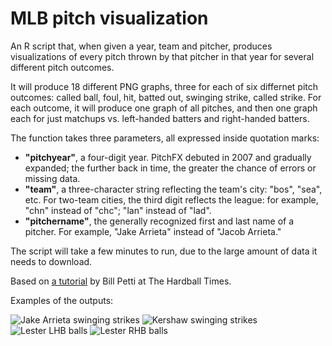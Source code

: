 # MLB pitch visualization

An R script that, when given a year, team and pitcher, produces visualizations of every pitch thrown by that pitcher in that year for several different pitch outcomes. 

It will produce 18 different PNG graphs, three for each of six differnet pitch outcomes: called ball, foul, hit, batted out, swinging strike, called strike. For each outcome, it will produce one graph of all pitches, and then one graph each for just matchups vs. left-handed batters and right-handed batters.

The function takes three parameters, all expressed inside quotation marks:
<ul><li><b>"pitchyear"</b>, a four-digit year. PitchFX debuted in 2007 and gradually expanded; the further back in time, the greater the chance of errors or missing data.</li>
<li><b>"team"</b>, a three-character string reflecting the team's city: "bos", "sea", etc. For two-team cities, the third digit reflects the league: for example, "chn" instead of "chc"; "lan" instead of "lad".</li>
<li><b>"pitchername"</b>, the generally recognized first and last name of a pitcher. For example, "Jake Arrieta" instead of "Jacob Arrieta."</li></ul>

The script will take a few minutes to run, due to the large amount of data it needs to download.

Based on <a href="http://www.hardballtimes.com/a-short-ish-introduction-to-using-r-for-baseball-research/">a tutorial</a> by Bill Petti at The Hardball Times.

Examples of the outputs:

![Jake Arrieta swinging strikes](https://raw.githubusercontent.com/dhmontgomery/personal-work/master/pitchviz/images/Jake%20Arrieta2015_swingR.png)
![Kershaw swinging strikes](https://raw.githubusercontent.com/dhmontgomery/personal-work/master/pitchviz/images/Clayton%20Kershaw2015_swingR.png)
![Lester LHB balls](https://raw.githubusercontent.com/dhmontgomery/personal-work/master/pitchviz/images/Jon%20Lester2015_ballL.png)
![Lester RHB balls](https://raw.githubusercontent.com/dhmontgomery/personal-work/master/pitchviz/images/Jon%20Lester2015_ballR.png)

